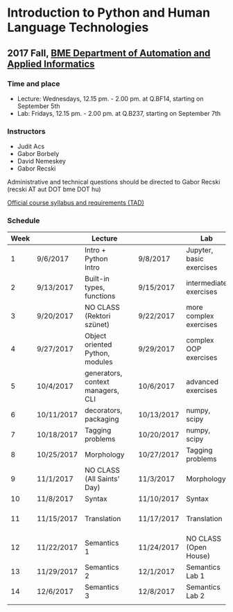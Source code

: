 # Introduction to Python and Human Language Technologies
## 2017 Fall, [BME Department of Automation and Applied Informatics](http://www.aut.bme.hu)

### Time and place
- Lecture: Wednesdays, 12.15 pm. - 2.00 pm. at Q.BF14, starting on September 5th
- Lab: Fridays, 12.15 pm. - 2.00 pm. at Q.B237, starting on September 7th

### Instructors
- Judit Acs
- Gabor Borbely 
- David Nemeskey
- Gabor Recski

Administrative and technical questions should be directed to Gabor Recski (recski AT aut DOT bme DOT hu)

[Official course syllabus and requirements (TAD)](https://portal.vik.bme.hu/kepzes/targyak/VIAUAV35/en/)

### Schedule

| Week |            | Lecture                           |   |            | Lab                                |                        |
|---|------------|-----------------------------------|---|------------|------------------------------------|------------------------|
| 1 | 9/6/2017   | Intro + Python Intro              |   | 9/8/2017   | Jupyter, basic exercises           |                        |
| 2 | 9/13/2017  | Built-in types, functions         |   | 9/15/2017  | intermediate exercises             |                        |
| 3 | 9/20/2017  | NO CLASS (Rektori szünet)         |   | 9/22/2017  | more complex exercises             |                        |
| 4 | 9/27/2017  | Object oriented Python, modules   |   | 9/29/2017  | complex OOP exercises              | HW 1                   |
| 5 | 10/4/2017  | generators, context managers, CLI |   | 10/6/2017  | advanced exercises                 |                        |
| 6 | 10/11/2017 | decorators, packaging             |   | 10/13/2017 | numpy, scipy                       |                        |
| 7 | 10/18/2017 | Tagging problems                  |   | 10/20/2017 | numpy, scipy                       | Deadline - HW 1        |
| 8 | 10/25/2017 | Morphology                        |   | 10/27/2017 | Tagging problems                   | HW 2                   |
| 9 | 11/1/2017  | NO CLASS (All Saints' Day)        |   | 11/3/2017  | Morphology                         |                        |
| 10 | 11/8/2017  | Syntax                            |   | 11/10/2017 | Syntax                             |                        |
| 11 | 11/15/2017 | Translation                       |   | 11/17/2017 | Translation                        | HW 3 / Deadline - HW 2 |
| 12 | 11/22/2017 | Semantics 1                       |   | 11/24/2017 | NO CLASS (Open House)              |                        |
| 13 | 11/29/2017 | Semantics 2                       |   | 12/1/2017  | Semantics Lab 1                    |                        |
| 14 | 12/6/2017  | Semantics 3                       |   | 12/8/2017  | Semantics Lab 2                    | Deadline - HW 3        |
|            |                                   |   |            |                                    |                        |
